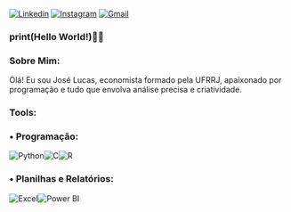 [![Linkedin](https://img.shields.io/badge/LinkedIn-0077B5?style=for-the-badge&logo=linkedin&logoColor=white)](https://www.linkedin.com/in/jos%C3%A9-lucas-camelo-8b2055229/)
[![Instagram](https://img.shields.io/badge/Instagram-E4405F?style=for-the-badge&logo=instagram&logoColor=white)](https://www.instagram.com/jlucas.nc_/)
[![Gmail](https://img.shields.io/badge/Gmail-D14836?style=for-the-badge&logo=gmail&logoColor=white)](mailto:jlcam3250@gmail.com)

### print(Hello World!)🖖😁
### Sobre Mim:
Olá! Eu sou José Lucas, economista formado pela UFRRJ, apaixonado por programação e tudo que envolva análise precisa e criatividade.

### Tools:

### • Programação:  
<img align="center" alt="Python" src="https://img.shields.io/badge/Python-3776AB?style=for-the-badge&logo=python&logoColor=yellow"><img align="center" alt="C" src="https://img.shields.io/badge/C-00599C?style=for-the-badge&logo=c&logoColor=blue"><img align="center" alt="R" src="https://img.shields.io/badge/R-276DC3?style=for-the-badge&logo=r&logoColor=green">

### • Planilhas e Relatórios:
<img align="center" alt="Excel" src="https://img.shields.io/badge/Microsoft_Excel-217346?style=for-the-badge&logo=microsoft-excel&logoColor=white"><img align="center" alt="Power BI" src="https://img.shields.io/badge/Power%20BI-F2C811?style=for-the-badge&logo=power-bi&logoColor=white">
